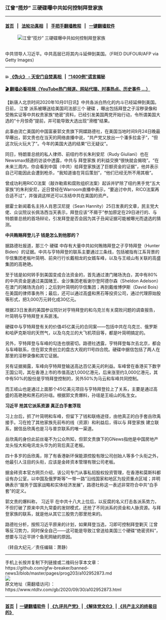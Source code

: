### 江曾“揽炒” 三硬碟曝中共如何控制拜登家族
------------------------

#### [首页](https://github.com/gfw-breaker/banned-news3/blob/master/README.md) &nbsp;&nbsp;|&nbsp;&nbsp; [法轮功真相](https://github.com/begood0513/basic/blob/master/README.md)  &nbsp;&nbsp;|&nbsp;&nbsp; [手把手翻墙教程](https://github.com/gfw-breaker/guides/wiki)  &nbsp;&nbsp;|&nbsp;&nbsp; [一键翻墙软件](https://github.com/gfw-breaker/nogfw/blob/master/README.md)  



<div><div class="featured_image">
 <figure>
  <img alt="江曾“揽炒” 三硬碟曝中共如何控制拜登家族" src="https://i.ntdtv.com/assets/uploads/2020/10/GettyImages-933781690-800x450.jpg"/>
 </figure><br/>
 <span class="caption">
  中共领导人习近平。中共高层已将其内斗延伸到美国。（FRED DUFOUR/AFP via Getty Images）
 </span>
</div>
</div><hr/>

#### 💥 [《伪火》 - 天安门自焚真相 ](http://158.247.195.190:10000/videos/blog/weihuo.html)&nbsp; |&nbsp; [“1400例”谎言揭秘  ](http://158.247.195.190:10000/videos/blog/jiexi1400.html)

#### [ 🎬  翻墙必看视频（YouTube热门频道、网站代理、时事热点、历史事件 ...）](https://github.com/gfw-breaker/links/blob/master/banned.md)

<div><div class="post_content" itemprop="articleBody">
 <p>
  【新唐人北京时间2020年10月01日讯】中共各派白热化的内斗已经延伸到美国。日前，
  <ok href="https://www.ntdtv.com/gb/江曾.htm">
   江曾
  </ok>
  派系被曝送给美国司法部三个
  <ok href="https://www.ntdtv.com/gb/硬碟.htm">
   硬碟
  </ok>
  ，曝出包括拜登之子淫秽录像和受贿实证等中共权贵家族“绝密”资料，已经引发美国两党开始行动，令所谓美国大选的“十月惊奇”提前，并可能导致大选出现“滑稽”结果。
 </p>
 <p>
  此事由流亡美国的中国富豪郭文贵旗下网媒路德社，在美国当地时间9月24日晚最早曝出，郭文贵也在当天的网络直播中说，“共产党又放出一个潘多拉盒子”，“但这次玩火玩大了”。今年的美国大选的结果“已无疑议”。
 </p>
 <p>
  同日，特朗普总统的私人律师、前纽约市长朱利安尼（Rudy Giuliani）也在Newsmax频道的访谈中透露，中共与
  <ok href="https://www.ntdtv.com/gb/拜登家族.htm">
   拜登家族
  </ok>
  的利益交换“很快就会揭晓”。“在未来三周内，你会看到中国（中共）给拜登家族送了巨额资金的证据”，他并表示自己可能因此会遭到枪杀，“我知道谁在背后策划”，“他们已经无所不用其极”。
 </p>
 <p>
  曾成功利用RICO法案（敲诈勒索和腐败组织法案）起诉并铲除了纽约黑手党“五大家族”的朱利安尼，近日曾经在Warroom直播中表示，“要追讨中共，RICO法案再合适不过”，并强调这样还可以冻结中共在美国的资产。
 </p>
 <p>
  据霍士新闻着名主持人肖恩汉尼提（Sean Hannity）25日发表的文章，民主党大佬、众议院议长佩洛西当天表示，拜登应该“不屑于”参加原定在29日进行的、与特朗普总统的首场辩论，引发拜登是否会因为其子丑闻证据可能被曝光而退选的猜测。
 </p>
 <p>
  <strong>
   中共贿赂拜登儿子 钱是怎么到他那的？
  </strong>
 </p>
 <p>
  据路德社报道，那三个
  <ok href="https://www.ntdtv.com/gb/硬碟.htm">
   硬碟
  </ok>
  中存有大量中共如何贿赂拜登之子亨特拜登（Hunter Biden）的证据。中共与亨特拜登的联系主要通过三条线，包括被指有江系背景的华信集团老板叶简明、前央行行长戴相龙的女婿车峰，以及与王岐山有关联的高盛集团的高艳艳。
 </p>
 <p>
  至于钱是如何转手到美国变成合法资金的，首先通过澳门赌场洗白，其中有80%的中共资金是通过美国赌王、金沙集团老板谢尔登阿德尔森（Sheldon Adelson）在澳门的赌场洗白的；之后到叶简明的华信集团；再到戴维博伊斯（David Bois）在美国的律师事务所；最后，还可以通过高盛和黑石等投资公司，通过代理原始股等形式，把3,000万元转化成30亿元。
 </p>
 <p>
  根据23日发表的美国参议院针对亨特拜登的和乌克兰有关腐败问题的调查报告，叶简明与亨特拜登关系匪浅。
 </p>
 <p>
  硬碟中与亨特拜登有关的价值45亿美元的合同案——包括中共在乌克兰、俄罗斯和哈萨克斯坦的天然气，以及乌克兰的大飞机项目等，都是叶简明搞定的。
 </p>
 <p>
  另外，亨特拜登与车峰的勾连也很密切。路德社透露，亨特拜登每次去北京，都会与车峰联系，住在郭文贵创立的盘古大观的11号四合院。硬碟中据信包括了两人在那里的淫秽录像和其它证据。
 </p>
 <p>
  另有证据揭露，车峰向亨特拜登输送高达百亿美元的利益。车峰曾在香港买下数字王国公司，其在香港上市的市值高达1,000亿港元，后来涨至约3,000亿港元，其中有50%的股份是亨特拜登控制的，另外50%为马云和车峰共同控制。
 </p>
 <p>
  而王岐山也是通过上面那个45亿美元项目与亨特拜登拉上了关系，主要是通过高盛的高艳艳和黑石的孙瑶。根据郭文贵爆料，孙瑶是王岐山的私生女。
 </p>
 <p>
  <strong>
   <ok href="https://www.ntdtv.com/gb/习近平.htm">
    习近平
   </ok>
   抢其它派系资源 真正白手套浮现
  </strong>
 </p>
 <p>
  习上台后，抓了叶简明和车峰，但留下了钱和联络途径，由他真正的白手套岳欣禹接手。习在抢了其他家族先前布的线（资源）和利益后，得以与
  <ok href="https://www.ntdtv.com/gb/拜登家族.htm">
   拜登家族
  </ok>
  建立联系，据信岳欣禹也是习与普京联系的唯一渠道。
 </p>
 <p>
  岳欣禹的身份此前丝毫不为公众所知，但郭文贵旗下的GNews指他是中国房地产龙头恒大和电讯龙头华为的背后真正老板。
 </p>
 <p>
  四十多岁的岳欣禹，除了有香港新环保能源控股有限公司创始人等多个头衔之外，他最引人注目的头衔，应该是金砖资本管理有限公司老板。
 </p>
 <p>
  据金砖资本官方网页介绍，该公司专门从事私招股权投资管理，在香港和莫斯科都设有办公室，以中国及俄罗斯等“一带一路”沿线国家和地区为投资重点区域；并明确表示“服务于国家战略和实体经济发展”，路德社称这一表述非常符合中共“白手套”的定义。
 </p>
 <p>
  郭文贵的爆料称，
  <ok href="https://www.ntdtv.com/gb/习近平.htm">
   习近平
  </ok>
  在中共十八大上位后，以反腐的名义打击各派系势力，不但打破了原来中共九常委的发财模式，还抢了不同派系的资金和人脉资源。与拜登家族的联系，就是他从其它三股势力那里抢来的。
 </p>
 <p>
  路德社分析，按照习近平原来的计划，如果拜登当选，习即可控制拜登剿灭
  <ok href="https://www.ntdtv.com/gb/江曾.htm">
   江曾
  </ok>
  等反习势力，同时保全自己——这可能是导致江曾送给美国三个硬碟“绝密资料”，想要与习近平拼个鱼死网破的原因。
 </p>
 <p>
  （转自大纪元／责任编辑：萧静）
 </p>
 <div class="single_ad">
 </div>
</div>
</div>
<hr/>
手机上长按并复制下列链接或二维码分享本文章：<br/>
https://github.com/gfw-breaker/banned-news3/blob/master/pages/prog203/a102952873.md <br/>
<a href='https://github.com/gfw-breaker/banned-news3/blob/master/pages/prog203/a102952873.md'><img src='https://github.com/gfw-breaker/banned-news3/blob/master/pages/prog203/a102952873.md.png'/></a> <br/>
原文地址（需翻墙访问）：https://www.ntdtv.com/gb/2020/09/30/a102952873.html


------------------------
#### [首页](https://github.com/gfw-breaker/banned-news3/blob/master/README.md) &nbsp;|&nbsp; [一键翻墙软件](https://github.com/gfw-breaker/nogfw/blob/master/README.md) &nbsp;| [《九评共产党》](https://github.com/gfw-breaker/9ping.md/blob/master/README.md#九评之一评共产党是什么) | [《解体党文化》](https://github.com/gfw-breaker/jtdwh.md/blob/master/README.md) | [《共产主义的终极目的》](https://github.com/gfw-breaker/gczydzjmd.md/blob/master/README.md)


<img src='http://gfw-breaker.win/banned-news3/pages/prog203/a102952873.md' width='0px' height='0px'/>